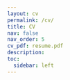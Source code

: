 ```yaml
---
layout: cv
permalink: /cv/
title: CV
nav: false
nav_order: 5
cv_pdf: resume.pdf
description:
toc:
  sidebar: left
---
```

